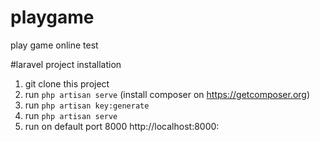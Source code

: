 # playgame
 play game online test
 
 #laravel project installation
 1. git clone this project
 2. run `php artisan serve` (install composer on https://getcomposer.org)
 3. run `php artisan key:generate`
 4. run `php artisan serve`
 5. run on default port 8000 http://localhost:8000:
 
